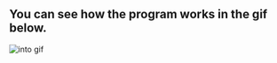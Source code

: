 ## You can see how the program works in the gif below.

![into gif](https://github.com/furkantahabademci/hsv-renk-deger-algilama/blob/main/example/example.gif)
